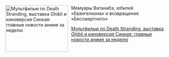 <!--2025-05-31 11:45:45-->
<div class="yb">
  <div class="rss kino_kino"><a href="https://www.kino-teatr.ru/kino/news/y2025/5-31/37871/" title="Мультфильм по Death Stranding, выставка Ghibli и киноверсия Синкая: главные новости аниме за неделю"><img src="https://www.kino-teatr.ru/news/1/7/37871/poster.jpg" width="196" height="147" align="left" hspace="5" style="margin: 0px 10px 0px 5px" alt="Мультфильм по Death Stranding, выставка Ghibli и киноверсия Синкая: главные новости аниме за неделю"/></a>Мемуары Ватанабэ, юбилей «Евангелиона» и возвращение «Бессмертного» <p class="titl"><a href="https://www.kino-teatr.ru/kino/news/y2025/5-31/37871/">Мультфильм по Death Stranding, выставка Ghibli и киноверсия Синкая: главные новости аниме за неделю</a></p></div>
</div>

